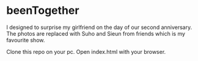 # beenTogether

I designed to surprise my girlfriend on the day of our second anniversary. The photos are replaced with Suho and Sieun from friends which is my favourite show.

Clone this repo on your pc.
Open index.html with your browser.
